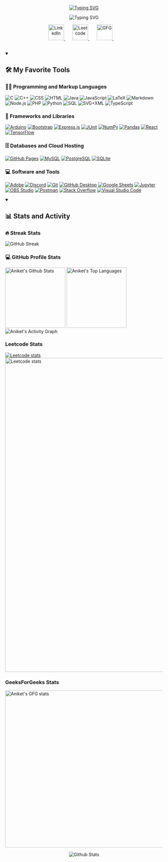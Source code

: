 <p align="center" >
  <a href="https://github.com/aniketkr01">
    <img src="https://readme-typing-svg.herokuapp.com?font=Fira+Code&weight=800&size=25&duration=1&color=195874&center=true&vCenter=true&repeat=false&random=false&width=429&height=40&lines=Aniket+Kumar" alt="Typing SVG" />
  </a>
</p>

<p align="center">
    <img src="https://readme-typing-svg.herokuapp.com?font=Fira+Code&pause=1000&size=24&color=195874&center=true&vCenter=true&random=false&width=500&lines=Full-Stack+web+and+app+developer;Always+learning+new+things" alt="Typing SVG" />
</p>

<!-- Social icons section -->
<p align="center">
  <a href="https://www.linkedin.com/in/aniket-kumar-469465231/">
     <img width="50px" alt="LinkedIn" title="LinkedIn" src="https://github.com/aniketkr01/aniketkr01/blob/main/linkedinIcon.svg"/>
  </a>
  &#8287;&#8287;&#8287;&#8287;&#8287;
  <a href="https://leetcode.com/u/aniketkr01/">
    <img width="50px" alt="Leetcode" title="Leetcode" src="https://github.com/aniketkr01/aniketkr01/blob/main/leetcode.png"/>
  </a>
  &#8287;&#8287;&#8287;&#8287;&#8287;
  <a href="https://www.geeksforgeeks.org/user/aniketkr08903/">
    <img width="50px" height="50px" alt="GFG" title="GFG" src="https://github.com/aniketkr01/aniketkr01/blob/main/gfgIcon.svg"/>
  </a>
  &#8287;&#8287;&#8287;&#8287;&#8287;
</p>

<br/>


<details open> 
  <summary><h2>🛠️ My Favorite Tools</h2></summary>
  <!-- Some badges are from https://github.com/Ileriayo/markdown-badges -->

  <h3>👨‍💻 Programming and Markup Languages</h3>

  <p>
      <img alt="C" src="https://custom-icon-badges.demolab.com/badge/C-03599C.svg?logo=c-in-hexagon&logoColor=white">
      <img alt="C++" src="https://custom-icon-badges.demolab.com/badge/C++-9C033A.svg?logo=cpp2&logoColor=white">
      <img alt="CSS" src="https://img.shields.io/badge/CSS-1572B6.svg?logo=css3&logoColor=white">
      <img alt="HTML" src="https://img.shields.io/badge/HTML-E34F26.svg?logo=html5&logoColor=white">
      <img alt="Java" src="https://custom-icon-badges.demolab.com/badge/Java-007396.svg?logo=java&logoColor=white">
      <img alt="JavaScript" src="https://img.shields.io/badge/JavaScript-F7DF1E.svg?logo=javascript&logoColor=black">
      <img alt="LaTeX" src="https://img.shields.io/badge/LaTeX-008080.svg?logo=LaTeX&logoColor=white">
      <img alt="Markdown" src="https://img.shields.io/badge/Markdown-000000.svg?logo=markdown&logoColor=white">
      <img alt="Node.js" src="https://img.shields.io/badge/Node.js-43853D.svg?logo=node.js&logoColor=white">
      <img alt="PHP" src="https://img.shields.io/badge/PHP-777BB4.svg?logo=php&logoColor=white">
      <img alt="Python" src="https://img.shields.io/badge/Python-14354C.svg?logo=python&logoColor=white">
      <img alt="SQL" src="https://custom-icon-badges.demolab.com/badge/SQL-025E8C.svg?logo=database&logoColor=white">
      <img alt="SVG+XML" src="https://img.shields.io/badge/SVG%2BXML-e0982c.svg?logo=svg&logoColor=white">
      <img alt="TypeScript" src="https://img.shields.io/badge/TypeScript-007ACC.svg?logo=typescript&logoColor=white">
  </p>

  <h3>🧰 Frameworks and Libraries</h3>

  <p>
      <a href="#"><img alt="Arduino" src="https://img.shields.io/badge/-Arduino-00979D?logo=Arduino&logoColor=white"></a>
      <a href="#"><img alt="Bootstrap" src="https://img.shields.io/badge/Bootstrap-7952B3.svg?logo=bootstrap&logoColor=white"></a>
      <a href="#"><img alt="Express.js" src="https://img.shields.io/badge/Express.js-404d59.svg?logo=express&logoColor=white"></a>
      <a href="#"><img alt="JUnit" src="https://custom-icon-badges.demolab.com/badge/JUnit-25A162.svg?logo=check-circle&logoColor=white"></a>
      <a href="#"><img alt="NumPy" src="https://img.shields.io/badge/Numpy-013243.svg?logo=numpy&logoColor=white"></a>
      <a href="#"><img alt="Pandas" src="https://img.shields.io/badge/Pandas-150458.svg?logo=pandas&logoColor=white"></a>
      <a href="#"><img alt="React" src="https://img.shields.io/badge/React-20232a.svg?logo=react&logoColor=%2361DAFB"></a>
      <a href="#"><img alt="TensorFlow" src="https://img.shields.io/badge/TensorFlow-FF6F00.svg?logo=TensorFlow&logoColor=white"></a>
  </p>

  <h3>🗄️ Databases and Cloud Hosting</h3>

  <p>
      <a href="#"><img alt="GitHub Pages" src="https://img.shields.io/badge/GitHub%20Pages-327FC7.svg?logo=github&logoColor=white"></a>
      <a href="#"><img alt="MySQL" src="https://img.shields.io/badge/MySQL-00f.svg?logo=mysql&logoColor=white"></a>
      <a href="#"><img alt="PostgreSQL" src ="https://img.shields.io/badge/PostgreSQL-316192.svg?logo=postgresql&logoColor=white"></a>
      <a href="#"><img alt="SQLite" src ="https://img.shields.io/badge/SQLite-07405e.svg?logo=sqlite&logoColor=white"></a>
  </p>

  <h3>💻 Software and Tools</h3>

  <p>
      <a href="#"><img alt="Adobe" src="https://img.shields.io/badge/Adobe-FF0000.svg?logo=adobe&logoColor=white"></a>
      <a href="#"><img alt="Discord" src="https://img.shields.io/badge/-Discord-5865F2.svg?logo=discord&logoColor=white"></a>
      <a href="#"><img alt="Git" src="https://img.shields.io/badge/Git-F05033.svg?logo=git&logoColor=white"></a>
      <a href="#"><img alt="GitHub Desktop" src="https://img.shields.io/badge/GitHub%20Desktop-8034A9.svg?logo=github&logoColor=white"></a>
      <a href="#"><img alt="Google Sheets" src="https://img.shields.io/badge/Sheets-34A853.svg?logo=google%20sheets&logoColor=white"></a>
      <a href="#"><img alt="Jupyter" src="https://img.shields.io/badge/Jupyter-F37626.svg?logo=Jupyter&logoColor=white"></a>
      <a href="#"><img alt="OBS Studio" src="https://img.shields.io/badge/-OBS-302E31?logo=obs-studio&logoColor=white"></a>
      <a href="#"><img alt="Postman" src="https://img.shields.io/badge/Postman-FF6C37?logo=postman&logoColor=white"></a>
      <a href="#"><img alt="Stack Overflow" src="https://img.shields.io/badge/-Stack%20Overflow-FE7A16?logo=stack-overflow&logoColor=white"></a>
      <a href="#"><img alt="Visual Studio Code" src="https://img.shields.io/badge/Visual%20Studio%20Code-0078d7.svg?logo=visual-studio-code&logoColor=white"></a>
  </p>
</details>

<details open> 
  <summary><h2>📊 Stats and Activity</h2></summary>

  <h3>🔥 Streak Stats</h3>

  <p>
   <img src="https://streak-stats.demolab.com?user=aniketkr01&theme=transparent" alt="GitHub Streak" />
  </p>

  <h3>💻 GitHub Profile Stats</h3>

  <img alt="Aniket's Github Stats" src="https://denvercoder1-github-readme-stats.vercel.app/api/?username=aniketkr01&show_icons=true&include_all_commits=true&count_private=true&theme=react&hide_border=true&bg_color=1F222E&title_color=F85D7F&icon_color=F8D866" height="192px"/>
  <img alt="Aniket's Top Languages" src="https://denvercoder1-github-readme-stats.vercel.app/api/top-langs/?username=aniketkr01&langs_count=8&layout=compact&theme=react&hide_border=true&bg_color=1F222E&title_color=F85D7F&icon_color=F8D866&hide=Jupyter%20Notebook,Roff" height="192px"/>
  <br/>

  <img alt="Aniket's Activity Graph" src="https://github-readme-activity-graph.vercel.app/graph/?username=aniketkr01&bg_color=1F222E&color=F8D866&line=F85D7F&point=FFFFFF&hide_border=true" />
  <br />
  
  <h3> Leetcode Stats</h3>
    <a href="https://leetcode.com/u/aniketkr01/">
      <img src="https://leetcard.jacoblin.cool/aniketkr01?ext=contest&width=1000&font=patrick_hand" alt="Leetcode stats" />
      <img src="https://leetcode-solved-problems.vercel.app/api?username=aniketkr01&name=Aniket%20Kumar&type=calendar&title=false" alt="Leetcode stats" width="1000px" />
    </a>
  <br />

  <h3> GeeksForGeeks Stats</h3>
    <a href="https://www.geeksforgeeks.org/user/aniketkr08903/">
      <img src="https://geeks-for-geeks-stats-card.vercel.app/?username=aniketkr08903" alt="Aniket's GFG stats" width="1000px" height="500px" />
    </a>
  <br/>

</details>


<p align="center">
    <img src="https://raw.githubusercontent.com/mayhemantt/mayhemantt/Update/svg/Bottom.svg" alt="Github Stats" />
</p>
